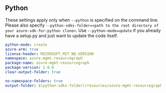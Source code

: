 ## Python

These settings apply only when `--python` is specified on the command line.
Please also specify `--python-sdks-folder=<path to the root directory of your azure-sdk-for-python clone>`.
Use `--python-mode=update` if you already have a setup.py and just want to update the code itself.


``` yaml $(python)
python-mode: create
azure-arm: true
license-header: MICROSOFT_MIT_NO_VERSION
namespace: azure.mgmt.resourcegraph
package-name: azure-mgmt-resourcegraph
package-version: 1.0.0
clear-output-folder: true
```
``` yaml $(python) 
no-namespace-folders: true
output-folder: $(python-sdks-folder)/resources/azure-mgmt-resourcegraph/azure/mgmt/resourcegraph
```
